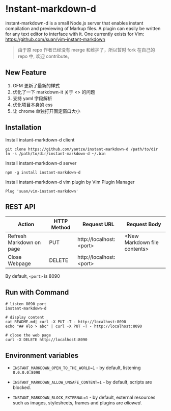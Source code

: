 !nstant-markdown-d
================
instant-markdown-d is a small Node.js server that enables instant compilation and previewing of Markup files. A plugin can easily be written for any text editor to interface with it. One currently exists for Vim: https://github.com/suan/vim-instant-markdown

> 由于原 repo 作者已经没有 merge 和维护了，所以暂时 fork 在自己的 repo 中, 欢迎 contribute。

New Feature
-------
1. GFM 更新了最新的样式
2. 优化了一下 markdown-it 关于 <> 的问题
3. 支持 yaml 字段解析
4. 优化项目本身的 css
5. 让 chrome 单独打开固定窗口大小

Installation
------------
Install instant-markdown-d client
```
git clone https://github.com/yantze/instant-markdown-d /path/to/dir
ln -s /path/to/dir/instant-markdown-d ~/.bin
```

Install instant-markdown-d server
```
npm -g install instant-markdown-d
```

Install instant-markdown-d vim plugin by Vim Plugin Manager
```
Plug 'suan/vim-instant-markdown'
```

REST API
--------
| Action           | HTTP Method | Request URL               | Request Body |
|---------------------|-------------|---------------------------|--------------------|
| Refresh Markdown on page | PUT        | http://localhost:\<port\> | \<New Markdown file contents\> |
| Close Webpage    | DELETE      | http://localhost:\<port\> | |
By default, `<port>` is 8090

Run with Command
----------------
```
# listen 8090 port
instant-markdown-d

# display content
cat README.md| curl -X PUT -T - http://localhost:8090
echo "## Hlo > abc" | curl -X PUT -T - http://localhost:8090

# close the web page
curl -X DELETE http://localhost:8090
```

Environment variables
---------------------

* `INSTANT_MARKDOWN_OPEN_TO_THE_WORLD=1` - by default, listening `0.0.0.0:8090`

* `INSTANT_MARKDOWN_ALLOW_UNSAFE_CONTENT=1` - by default, scripts are blocked.


* `INSTANT_MARKDOWN_BLOCK_EXTERNAL=1` - by default, external resources such as
  images, stylesheets, frames and plugins are *allowed*.
